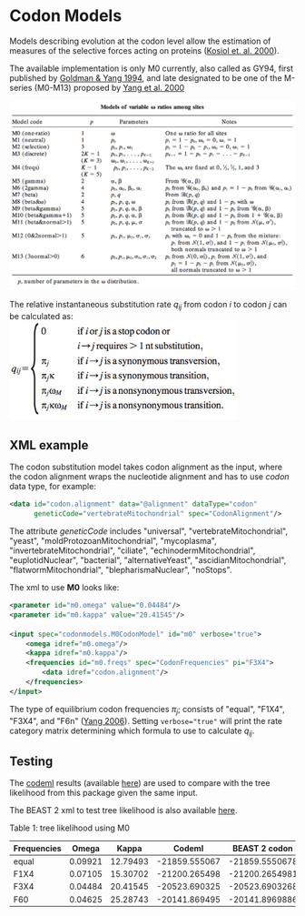 # Codon Models

Models describing evolution at the codon level allow 
the estimation of measures of the selective forces 
acting on proteins 
([Kosiol et. al. 2000](https://academic.oup.com/mbe/article-abstract/24/7/1464/986344)). 

The available implementation is only M0 currently, 
also called as GY94, first published by 
[Goldman & Yang 1994](https://academic.oup.com/mbe/article-abstract/11/5/725/1008711), 
and late designated to be one of the M-series (M0-M13) proposed by 
[Yang et al. 2000](http://www.genetics.org/content/155/1/431.short)

![M series](./figures/MSeriesFull.png)

The relative instantaneous substitution rate _q<sub>ij</sub>_ from codon _i_ to codon _j_ 
can be calculated as:
<img src="./figures/codon-q.png" width="400" alt="Substitution rate from codon i to codon j">

## XML example

The codon substitution model takes codon alignment as the input, 
where the codon alignment wraps the nucleotide alignment 
and has to use _codon_ data type, 
for example:

```xml
<data id="codon.alignment" data="@alignment" dataType="codon" 
      geneticCode="vertebrateMitochondrial" spec="CodonAlignment"/>
```

The attribute _geneticCode_ includes "universal", "vertebrateMitochondrial", 
"yeast", "moldProtozoanMitochondrial", "mycoplasma", "invertebrateMitochondrial", 
"ciliate", "echinodermMitochondrial", "euplotidNuclear", "bacterial", 
"alternativeYeast", "ascidianMitochondrial", "flatwormMitochondrial", 
"blepharismaNuclear", "noStops".

The xml to use __M0__ looks like:

```xml
<parameter id="m0.omega" value="0.04484"/>
<parameter id="m0.kappa" value="20.41545"/>

<input spec="codonmodels.M0CodonModel" id="m0" verbose="true">
    <omega idref="m0.omega"/>
    <kappa idref="m0.kappa"/>
    <frequencies id="m0.freqs" spec="CodonFrequencies" pi="F3X4">
        <data idref="codon.alignment"/>
    </frequencies>
</input>
```

The type of equilibrium codon frequencies _π<sub>j</sub>_; consists of 
"equal", "F1X4", "F3X4", and "F6n" 
([Yang 2006](https://www.amazon.com/Computational-Molecular-Evolution-Oxford-Ecology/dp/0198567022/ref=ed_oe_p/102-1394520-6676140)). 
Setting `verbose="true"` will print the rate category matrix determining 
which formula to use to calculate _q<sub>ij</sub>_.

## Testing

The [codeml](http://abacus.gene.ucl.ac.uk/software/paml.html) results 
(available [here](./codeml)) are used to compare with
the tree likelihood from this package given the same input. 

The BEAST 2 xml to test tree likelihood is also available 
[here](./examples/testCodonLikelihood.xml).

Table 1: tree likelihood using M0 

| Frequencies  | Omega  | Kappa | Codeml  | BEAST 2 codon model |
| ------------- | ------------- | ------------- | ------------- | ------------- |
| equal  | 0.09921  | 12.79493  | -21859.555067  | -21859.555067828274  |
| F1X4  | 0.07105  | 15.30702  | -21200.265498  | -21200.265498185152  |
| F3X4  | 0.04484  | 20.41545  | -20523.690325  | -20523.6903268066  |
| F60  | 0.04625  | 25.28743  | -20141.869495  | -20141.896988667882  |

